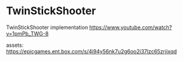 # TwinStickShooter
 TwinStickShooter implementation
 https://www.youtube.com/watch?v=1pmPb_TWG-8 

 assets:
 https://epicgames.ent.box.com/s/4i94y56nk7u2g6oo2i37lzc65zrjixqd
